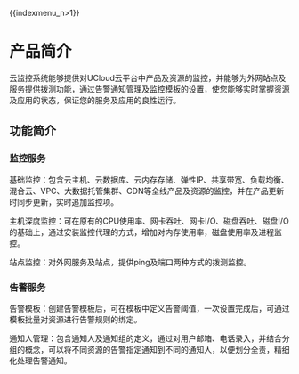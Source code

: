 {{indexmenu_n>1}}

# 产品简介

云监控系统能够提供对UCloud云平台中产品及资源的监控，并能够为外网站点及服务提供拨测功能，通过告警通知管理及监控模板的设置，使您能够实时掌握资源及应用的状态，保证您的服务及应用的良性运行。

## 功能简介

### 监控服务

基础监控：包含云主机、云数据库、云内存存储、弹性IP、共享带宽、负载均衡、混合云、VPC、大数据托管集群、CDN等全线产品及资源的监控，并在产品更新时同步更新，实时追加监控项。

主机深度监控：可在原有的CPU使用率、网卡吞吐、网卡I/O、磁盘吞吐、磁盘I/O的基础上，通过安装监控代理的方式，增加对内存使用率，磁盘使用率及进程监控。

站点监控：对外网服务及站点，提供ping及端口两种方式的拨测监控。

### 告警服务

告警模板：创建告警模板后，可在模板中定义告警阈值，一次设置完成后，可通过模板批量对资源进行告警规则的绑定。

通知人管理：包含通知人及通知组的定义，通过对用户邮箱、电话录入，并结合分组的概念，可以将不同资源的告警指定通知到不同的通知人，以便划分全责，精细化处理告警通知。
